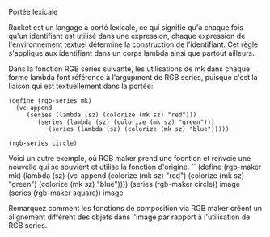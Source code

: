 Portée lexicale

Racket est un langage à porté lexicale, ce qui signifie qu'à chaque fois qu'un identifiant est utilisé dans une expression, chaque expression de l'environnement textuel détermine 
la construction de l'identifiant. Cet règle s'applique aux identifiant dans un corps lambda ainsi que partout ailleurs.

Dans la fonction RGB series suivante, les utilisations de mk dans chaque forme
lambda font référence à l'argupment de RGB series, puisque c'est la liaison qui
est textuellement dans la portée:

```racket
(define (rgb-series mk)
  (vc-append
     (series (lambda (sz) (colorize (mk sz) "red")))
        (series (lambda (sz) (colorize (mk sz) "green")))
           (series (lambda (sz) (colorize (mk sz) "blue")))))

(rgb-series circle)
```

Voici un autre exemple, où RGB maker prend une focntion et renvoie une nouvelle
qui se souvient et utilise la fonction d'origine.
``
(define (rgb-maker mk)
(lambda (sz)
(vc-append (colorize (mk sz) "red")
(colorize (mk sz) "green")
(colorize (mk sz) "blue"))))
(series (rgb-maker circle))
image
(series (rgb-maker square))
image

Remarquez comment les fonctions de composition via RGB maker créent un
alignement différent des objets dans l'image par rapport à l'utilisation de RGB
series.



